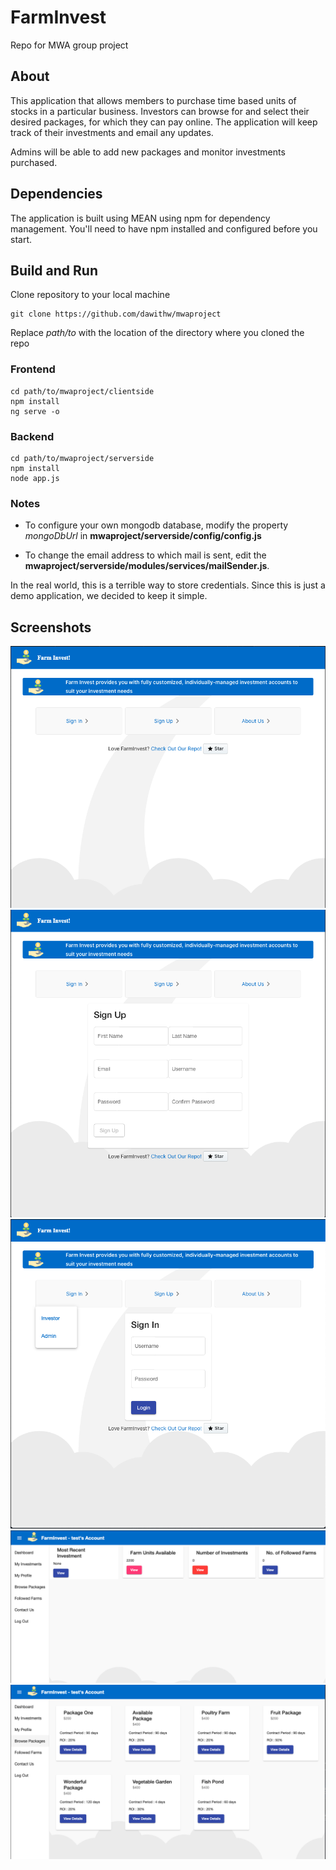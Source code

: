 # FarmInvest
Repo for MWA group project

## About

This application that allows members to purchase time based units of stocks in a particular business.
Investors can browse for and select their desired packages, for which they can pay online. The application will keep track of their investments and email any updates.

Admins will be able to add new packages and monitor investments purchased.

## Dependencies

The application is built using MEAN using npm for dependency management. You'll need to have npm installed and configured before you start. 

## Build and Run

Clone repository to your local machine
    
    git clone https://github.com/dawithw/mwaproject
  
Replace *path/to* with the location of the directory where you cloned the repo

### Frontend

    cd path/to/mwaproject/clientside
    npm install
    ng serve -o
    
### Backend

    cd path/to/mwaproject/serverside
    npm install
    node app.js
    
### Notes

- To configure your own mongodb database, modify the property *mongoDbUrl* in **mwaproject/serverside/config/config.js**

- To change the email address to which mail is sent, edit the **mwaproject/serverside/modules/services/mailSender.js**. 

In the real world, this is a terrible way to store credentials. Since this is just a demo application, we decided to keep it simple.


## Screenshots

![](https://github.com/dawithw/mwaproject/blob/master/ui/home.png?raw=true)
![](https://github.com/dawithw/mwaproject/blob/master/ui/signup.png?raw=true)
![](https://github.com/dawithw/mwaproject/blob/master/ui/signin.png?raw=true)
![](https://github.com/dawithw/mwaproject/blob/master/ui/dashboard.png?raw=true)
![](https://github.com/dawithw/mwaproject/blob/master/ui/browse.png?raw=true)

